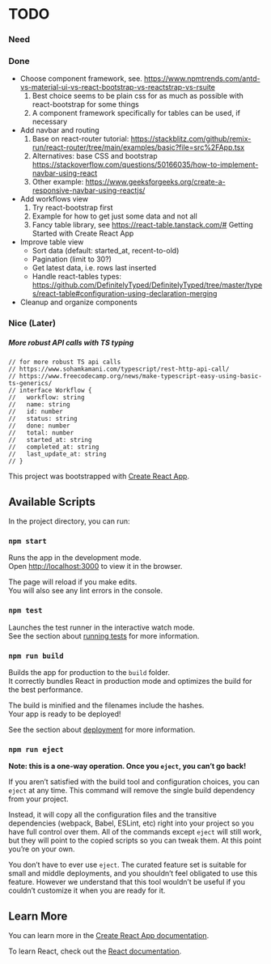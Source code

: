 # TODO
### Need


### Done
- Choose component framework, see. https://www.npmtrends.com/antd-vs-material-ui-vs-react-bootstrap-vs-reactstrap-vs-rsuite
   1. Best choice seems to be plain css for as much as possible with react-bootstrap for some things
   2. A component framework specifically for tables can be used, if necessary
- Add navbar and routing
   1. Base on react-router tutorial: https://stackblitz.com/github/remix-run/react-router/tree/main/examples/basic?file=src%2FApp.tsx
   2. Alternatives: base CSS and bootstrap https://stackoverflow.com/questions/50166035/how-to-implement-navbar-using-react
   3. Other example: https://www.geeksforgeeks.org/create-a-responsive-navbar-using-reactjs/
- Add workflows view
   1. Try react-bootstrap first
   2. Example for how to get just some data and not all
   3. Fancy table library, see https://react-table.tanstack.com/# Getting Started with Create React App
- Improve table view
  - Sort data (default: started_at, recent-to-old)
  - Pagination (limit to 30?)
  - Get latest data, i.e. rows last inserted
  - Handle react-tables types: https://github.com/DefinitelyTyped/DefinitelyTyped/tree/master/types/react-table#configuration-using-declaration-merging
- Cleanup and organize components

### Nice (Later)
##### More robust API calls with TS typing
```
// for more robust TS api calls
// https://www.sohamkamani.com/typescript/rest-http-api-call/
// https://www.freecodecamp.org/news/make-typescript-easy-using-basic-ts-generics/
// interface Workflow {
//   workflow: string
//   name: string
//   id: number
//   status: string
//   done: number
//   total: number
//   started_at: string
//   completed_at: string
//   last_update_at: string
// }
```

This project was bootstrapped with [Create React App](https://github.com/facebook/create-react-app).

## Available Scripts

In the project directory, you can run:

### `npm start`

Runs the app in the development mode.\
Open [http://localhost:3000](http://localhost:3000) to view it in the browser.

The page will reload if you make edits.\
You will also see any lint errors in the console.

### `npm test`

Launches the test runner in the interactive watch mode.\
See the section about [running tests](https://facebook.github.io/create-react-app/docs/running-tests) for more information.

### `npm run build`

Builds the app for production to the `build` folder.\
It correctly bundles React in production mode and optimizes the build for the best performance.

The build is minified and the filenames include the hashes.\
Your app is ready to be deployed!

See the section about [deployment](https://facebook.github.io/create-react-app/docs/deployment) for more information.

### `npm run eject`

**Note: this is a one-way operation. Once you `eject`, you can’t go back!**

If you aren’t satisfied with the build tool and configuration choices, you can `eject` at any time. This command will remove the single build dependency from your project.

Instead, it will copy all the configuration files and the transitive dependencies (webpack, Babel, ESLint, etc) right into your project so you have full control over them. All of the commands except `eject` will still work, but they will point to the copied scripts so you can tweak them. At this point you’re on your own.

You don’t have to ever use `eject`. The curated feature set is suitable for small and middle deployments, and you shouldn’t feel obligated to use this feature. However we understand that this tool wouldn’t be useful if you couldn’t customize it when you are ready for it.

## Learn More

You can learn more in the [Create React App documentation](https://facebook.github.io/create-react-app/docs/getting-started).

To learn React, check out the [React documentation](https://reactjs.org/).

